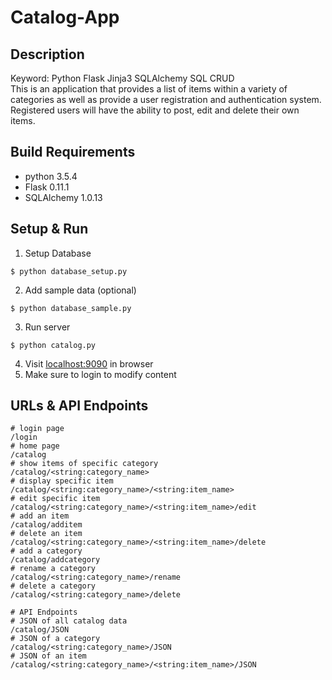 # Catalog-App

## Description
Keyword: Python Flask Jinja3 SQLAlchemy SQL CRUD
<br>
This is an application that provides a list of items within a variety of 
categories as well as provide a user registration and authentication system. 
Registered users will have the ability to post, edit and delete their own items.

## Build Requirements
- python 3.5.4
- Flask 0.11.1
- SQLAlchemy 1.0.13

## Setup & Run
1. Setup Database
```
$ python database_setup.py
```
2. Add sample data (optional)
```
$ python database_sample.py
```
3. Run server
```
$ python catalog.py
```
4. Visit [localhost:9090](localhost:9090) in browser
5. Make sure to login to modify content

## URLs & API Endpoints
```
# login page
/login
# home page
/catalog
# show items of specific category
/catalog/<string:category_name>
# display specific item
/catalog/<string:category_name>/<string:item_name>
# edit specific item
/catalog/<string:category_name>/<string:item_name>/edit
# add an item
/catalog/additem
# delete an item
/catalog/<string:category_name>/<string:item_name>/delete
# add a category
/catalog/addcategory
# rename a category
/catalog/<string:category_name>/rename
# delete a category
/catalog/<string:category_name>/delete

# API Endpoints
# JSON of all catalog data
/catalog/JSON
# JSON of a category
/catalog/<string:category_name>/JSON
# JSON of an item
/catalog/<string:category_name>/<string:item_name>/JSON
```

